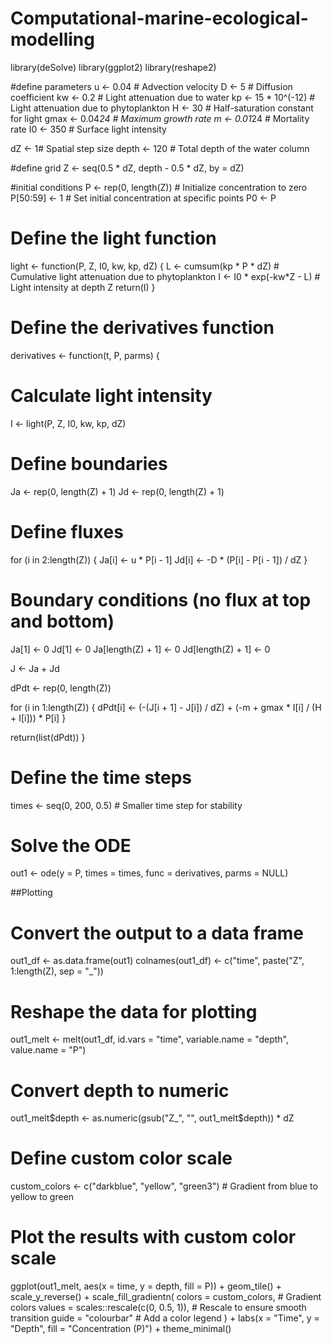# Computational-marine-ecological-modelling
library(deSolve)
library(ggplot2)
library(reshape2)

#define parameters
u <- 0.04           # Advection velocity
D <- 5              # Diffusion coefficient
kw <- 0.2           # Light attenuation due to water
kp <- 15 * 10^(-12) # Light attenuation due to phytoplankton
H <- 30             # Half-saturation constant for light
gmax <- 0.04*24       # Maximum growth rate
m <- 0.01*24           # Mortality rate
I0 <- 350           # Surface light intensity

dZ <- 1# Spatial step size
depth <- 120  # Total depth of the water column

#define grid
Z <- seq(0.5 * dZ, depth - 0.5 * dZ, by = dZ)

#initial conditions
P <- rep(0, length(Z))  # Initialize concentration to zero
P[50:59] <- 1  # Set initial concentration at specific points
P0 <- P

# Define the light function
light <- function(P, Z, I0, kw, kp, dZ) {
  L <- cumsum(kp * P * dZ)  # Cumulative light attenuation due to phytoplankton
  I <- I0 * exp(-kw*Z - L)  # Light intensity at depth Z
  return(I)
}

# Define the derivatives function
derivatives <- function(t, P, parms) {
  # Calculate light intensity
  I <- light(P, Z, I0, kw, kp, dZ)
  
  # Define boundaries
  Ja <- rep(0, length(Z) + 1)
  Jd <- rep(0, length(Z) + 1)
  
  # Define fluxes
  for (i in 2:length(Z)) {
    Ja[i] <- u * P[i - 1]
    Jd[i] <- -D * (P[i] - P[i - 1]) / dZ
  }
  
  # Boundary conditions (no flux at top and bottom)
  Ja[1] <- 0
  Jd[1] <- 0
  Ja[length(Z) + 1] <- 0
  Jd[length(Z) + 1] <- 0
  
  J <- Ja + Jd
  
  dPdt <- rep(0, length(Z))
  
  for (i in 1:length(Z)) {
    dPdt[i] <- (-(J[i + 1] - J[i]) / dZ) + (-m + gmax * I[i] / (H + I[i])) * P[i]
  }
  
  return(list(dPdt))
}

# Define the time steps
times <- seq(0, 200, 0.5)  # Smaller time step for stability

# Solve the ODE
out1 <- ode(y = P, times = times, func = derivatives, parms = NULL)





##Plotting
# Convert the output to a data frame
out1_df <- as.data.frame(out1)
colnames(out1_df) <- c("time", paste("Z", 1:length(Z), sep = "_"))

# Reshape the data for plotting
out1_melt <- melt(out1_df, id.vars = "time", variable.name = "depth", value.name = "P")

# Convert depth to numeric
out1_melt$depth <- as.numeric(gsub("Z_", "", out1_melt$depth)) * dZ

# Define custom color scale
custom_colors <- c("darkblue", "yellow", "green3")  # Gradient from blue to yellow to green

# Plot the results with custom color scale
ggplot(out1_melt, aes(x = time, y = depth, fill = P)) +
  geom_tile() +
  scale_y_reverse() +
  scale_fill_gradientn(
    colors = custom_colors,  # Gradient colors
    values = scales::rescale(c(0, 0.5, 1)),  # Rescale to ensure smooth transition
    guide = "colourbar"  # Add a color legend
  ) +
  labs(x = "Time", y = "Depth", fill = "Concentration (P)") +
  theme_minimal()

